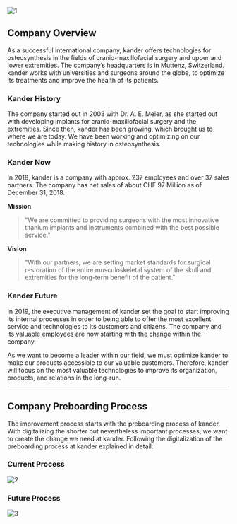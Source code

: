 ![1](https://user-images.githubusercontent.com/55824459/69340700-5925c100-0c68-11ea-8d8f-6624baf15645.PNG)

## Company Overview
As a successful international company, kander offers technologies for osteosynthesis in the fields of cranio-maxillofacial surgery and upper and lower extremities. The company’s headquarters is in Muttenz, Switzerland. kander works with universities and surgeons around the globe, to optimize its treatments and improve the health of its patients.  

### Kander History 
The company started out in 2003 with Dr. A. E. Meier, as she started out with developing implants for cranio-maxillofacial surgery and the extremities. Since then, kander has been growing, which brought us to where we are today. We have been working and optimizing on our technologies while making history in osteosynthesis.
### Kander Now 
In 2018, kander is a company with approx. 237 employees and over 37 sales partners. The company has net sales of about CHF 97 Million as of December 31, 2018. 

**Mission** <br>
>"We are committed to providing surgeons with the most innovative titanium implants and instruments combined with the best possible service." 

**Vision**<br>
> "With our partners, we are setting market standards for surgical restoration of the entire musculoskeletal system of the skull and extremities for the long-term benefit of the patient."

### Kander Future 
In 2019, the executive management of kander set the goal to start improving its internal processes in order to being able to offer the most excellent service and technologies to its customers and citizens. The company and its valuable employees are now starting with the change within the company. 

As we want to become a leader within our field, we must optimize kander to make our products accessible to our valuable customers. Therefore, kander will focus on the most valuable technologies to improve its organization, products, and relations in the long-run. 

----
## Company Preboarding Process
The improvement process starts with the preboarding process of kander. With digitalizing the shorter but nevertheless important processes, we want to create the change we need at kander. Following the digitalization of the preboarding process at kander explained in detail:

### Current Process
![2](https://user-images.githubusercontent.com/55824459/69340813-9722e500-0c68-11ea-91bf-ae3bb863c45e.png)

### Future Process
![3](https://user-images.githubusercontent.com/55824459/69329370-43f16800-0c51-11ea-86e8-3c2a084f5909.png)
